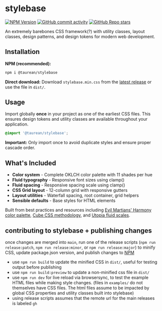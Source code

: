 # stylebase
[![NPM Version](https://img.shields.io/npm/v/%40taurean%2Fstylebase?style=flat-square&logo=npm&logoColor=%23CB3837&label=NPM%20version%20%20%20%20&labelColor=%23ECEBEB)](https://www.npmjs.com/package/@taurean/stylebase) [![GitHub commit activity](https://img.shields.io/github/commit-activity/y/taurean/stylebase?style=flat-square)](https://github.com/taurean/stylebase) [![GitHub Repo stars](https://img.shields.io/github/stars/taurean/stylebase?style=flat-square)](https://github.com/taurean/stylebase)


An extremely barebones CSS framework(?) with utility classes, layout classes, design patterns, and design tokens for modern web development.

## Installation

**NPM (recommended):**
```bash
npm i @taurean/stylebase
```

**Direct download:**
Download `stylebase.min.css` from the [latest release](https://github.com/taurean/stylebase/releases) or use the file in `dist/`.

## Usage

Import globally **once** in your project as one of the earliest CSS files. This ensures design tokens and utility classes are available throughout your application.

```css
@import '@taurean/stylebase';
```

**Important:** Only import once to avoid duplicate styles and ensure proper cascade order.

## What's Included

- **Color system** - Complete OKLCH color palette with 11 shades per hue
- **Fluid typography** - Responsive font sizes using clamp()
- **Fluid spacing** - Responsive spacing scale using clamp()
- **CSS Grid layout** - 12-column grid with responsive gutters
- **Layout utilities** - Waterfall spacing, root container, grid helpers
- **Sensible defaults** - Base styles for HTML elements

Built from best practices and resources including [Evil Martians' Harmony color palette](https://evilmartians.com/opensource/harmony), [Cube CSS methodology](https://cube.fyi), and [Utopia fluid scales](https://utopia.fyi).


## contributing to stylebase + publishing changes
once changes are merged into `main`, run one of the release scripts (`npm run release:patch`, `npm run release:minor`, or `npm run release:major`) to minify CSS, update package.json version, and publish changes to [NPM](https://www.npmjs.com/package/@taurean/stylebase)

- use `npm run build` to update the minified CSS in `dist/`, useful for testing output before publishing
- use `npm run build:preview` to update a non-minified css file in `dist/`
- use `npm run dev` for live reload via browsersync, to test the example HTML files while making style changes. (files in `examples/` do not themselves have CSS files. The html files assume to be impacted by global CSS properties and utility classes built into stylebase)
- using release scripts assumes that the remote url for the main releases is labeled `gh`
